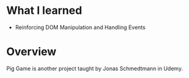# What I learned

- Reinforcing DOM Manipulation and Handling Events

# Overview

Pig Game is another project taught by Jonas Schmedtmann in Udemy.
